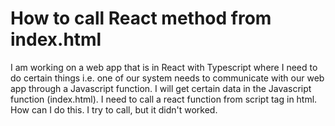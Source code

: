 
# How to call React method from index.html

I am working on a web app that is in React with Typescript where I need to do certain things i.e. one of our system needs to communicate with our web app through a Javascript function. I will get certain data in the Javascript function (index.html). I need to call a react function from script tag in html. How can I do this.
I try to call, but it didn't worked.
<script>
function func1(filename){
 CallReactMethod(filename); //Not working
}


        